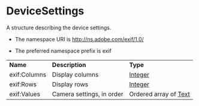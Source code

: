 # DeviceSettings

A structure describing the device settings.

- The namespace URI is http://ns.adobe.com/exif/1.0/

- The preferred namespace prefix is exif

|    |           |    |
|----|-----------|----|
|**Name**|**Description**|**Type**|
|exif:Columns|Display columns |[Integer](./CoreProperties.md#integer)|
|exif:Rows|Display rows  |[Integer](./CoreProperties.md#integer)|
|exif:Values|Camera settings, in order  |Ordered array of [Text](./CoreProperties.md#text)|
